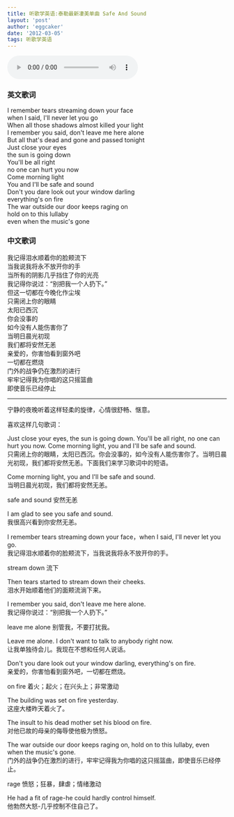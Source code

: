 ```yaml
---
title: 听歌学英语:泰勒最新凄美单曲 Safe And Sound
layout: 'post'
author: 'eggcaker'
date: '2012-03-05'
tags: 听歌学英语
---
```


<audio src="http://site-images.googlecode.com/git/mp3/save_and_sound.mp3" controls autoplay="true">
Don't ask me why, just go to somewhere find the right web browser.
</audio>

<div class="row">
    <div class="span6">
       <h3>英文歌词</h3>
   I remember tears streaming down your face<br/>
   when I said, I'll never let you go<br/>
   When all those shadows almost killed your light<br/>
   I remember you said, don't leave me here alone<br/>
   But all that's dead and gone and passed tonight<br/>
   Just close your eyes<br/>
   the sun is going down<br/>
   You'll be all right<br/>
   no one can hurt you now<br/>
   Come morning light<br/>
   You and I'll be safe and sound<br/>
   Don't you dare look out your window darling<br/>
   everything's on fire<br/>
   The war outside our door keeps raging on<br/>
   hold on to this lullaby<br/>
   even when the music's gone<br/>
    </div>
    <div class="span6">
      <h3>中文歌词</h3>
    我记得泪水顺着你的脸颊流下 <br/>
    当我说我将永不放开你的手<br/>
    当所有的阴影几乎挡住了你的光亮<br/>
    我记得你说过：“别把我一个人扔下。”<br/>
    但这一切都在今晚化作尘埃<br/>
    只需闭上你的眼睛<br/>
    太阳已西沉<br/>
    你会没事的<br/>
    如今没有人能伤害你了<br/>
    当明日晨光初现<br/>
    我们都将安然无恙<br/>
    亲爱的，你害怕看到窗外吧<br/>
    一切都在燃烧<br/>
    门外的战争仍在激烈的进行<br/>
    牢牢记得我为你唱的这只摇篮曲<br/>
    即使音乐已经停止<br/>
    </div>
</div>
<hr />

宁静的夜晚听着这样轻柔的旋律，心情很舒畅、惬意。

喜欢这样几句歌词：

Just close your eyes, the sun is going down. You'll be all right, no one can hurt you now. Come morning light, you and I'll be safe and sound.  
只需闭上你的眼睛，太阳已西沉。你会没事的，如今没有人能伤害你了。当明日晨光初现，我们都将安然无恙。下面我们来学习歌词中的短语。

Come morning light, you and I'll be safe and sound.  
当明日晨光初现，我们都将安然无恙。

safe and sound 安然无恙

I am glad to see you safe and sound.  
我很高兴看到你安然无恙。

I remember tears streaming down your face，when I said, I'll never let you go.  
我记得泪水顺着你的脸颊流下，当我说我将永不放开你的手。

stream down 流下

Then tears started to stream down their cheeks.  
泪水开始顺着他们的面颊流淌下来。

I remember you said, don't leave me here alone.  
我记得你说过：“别把我一个人扔下。”

leave me alone 别管我，不要打扰我。

Leave me alone. I don't want to talk to anybody right now.  
让我单独待会儿。我现在不想和任何人说话。

Don't you dare look out your window darling, everything's on fire.  
亲爱的，你害怕看到窗外吧，一切都在燃烧。

on fire 着火；起火；在兴头上；非常激动

The building was set on fire yesterday.  
这座大楼昨天着火了。

The insult to his dead mother set his blood on fire.  
对他已故的母亲的侮辱使他极为愤怒。

The war outside our door keeps raging on, hold on to this lullaby, even when the music's gone.  
门外的战争仍在激烈的进行，牢牢记得我为你唱的这只摇篮曲，即使音乐已经停止。

rage 愤怒；狂暴，肆虐；情绪激动

He had a fit of rage-he could hardly control himself.  
他勃然大怒-几乎控制不住自己了。
